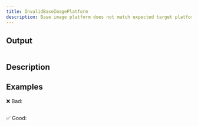 ```yaml
---
title: InvalidBaseImagePlatform
description: Base image platform does not match expected target platform
---
```


## Output

```text
```

## Description

## Examples

❌ Bad:

```dockerfile
```

✅ Good:

```dockerfile
```

